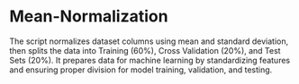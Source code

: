# Mean-Normalization
The script normalizes dataset columns using mean and standard deviation, then splits the data into Training (60%), Cross Validation (20%), and Test Sets (20%). It prepares data for machine learning by standardizing features and ensuring proper division for model training, validation, and testing.
